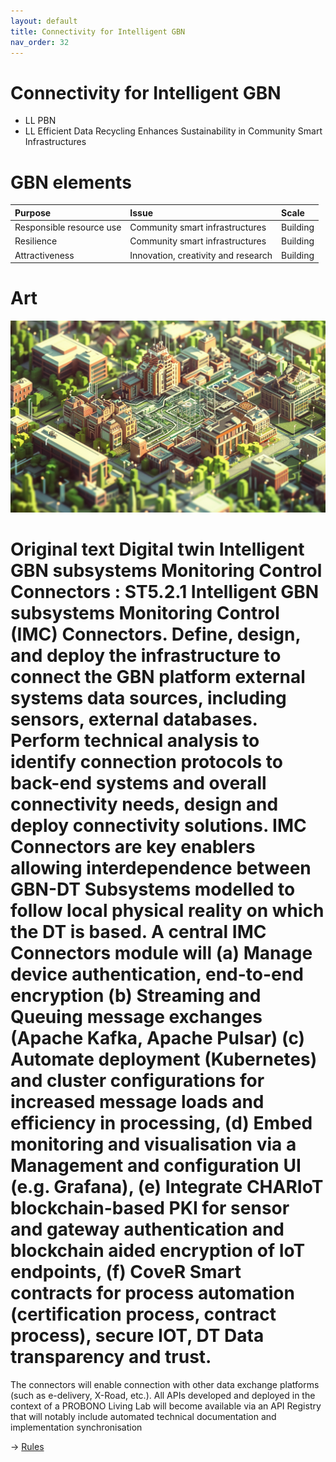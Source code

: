 ```yaml
---
layout: default
title: Connectivity for Intelligent GBN
nav_order: 32
---
```


# Connectivity for Intelligent GBN

* LL PBN
* LL Efficient Data Recycling Enhances Sustainability in Community Smart Infrastructures


# GBN elements

| Purpose                  | Issue                               | Scale    |
|:-------------------------|:------------------------------------|:---------|
| Responsible resource use | Community smart infrastructures     | Building |
| Resilience               | Community smart infrastructures     | Building |
| Attractiveness           | Innovation, creativity and research | Building |

# Art

![](art/CfIG.png)



# Original text Digital twin Intelligent GBN subsystems Monitoring Control Connectors : ST5.2.1 Intelligent GBN subsystems Monitoring Control (IMC) Connectors. Define, design, and deploy the infrastructure to connect the GBN platform external systems data sources, including sensors, external databases. Perform technical analysis to identify connection protocols to back-end systems and overall connectivity needs, design and deploy connectivity solutions. IMC Connectors are key enablers allowing interdependence between GBN-DT Subsystems modelled to follow local physical reality on which the DT is based. A central IMC Connectors module will (a) Manage device authentication, end-to-end encryption (b) Streaming and Queuing message exchanges (Apache Kafka, Apache Pulsar) (c) Automate deployment (Kubernetes) and cluster configurations for increased message loads and efficiency in processing, (d) Embed monitoring and visualisation via a Management and configuration UI (e.g. Grafana), (e) Integrate CHARIoT blockchain-based PKI for sensor and gateway authentication and blockchain aided encryption of IoT endpoints, (f) CoveR Smart contracts for process automation (certification process, contract process), secure IOT, DT Data transparency and trust.
The connectors will enable connection with other data exchange platforms (such as e-delivery, X-Road, etc.). All APIs developed and deployed in the context of a PROBONO Living Lab will become available via an API Registry that will notably include automated technical documentation and implementation synchronisation



-> [Rules](rules.md)
